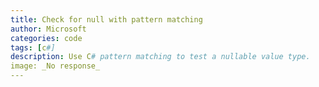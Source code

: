 ```yaml
---
title: Check for null with pattern matching
author: Microsoft
categories: code
tags: [c#]
description: Use C# pattern matching to test a nullable value type.
image: _No response_
---
```

<script src="https://gist.github.com/rorywoods/d6486a6cbea6a85bffa49a2e1d1bc932.js"></script>
